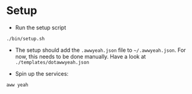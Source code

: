 # Setup

- Run the setup script
```
./bin/setup.sh
```

- The setup should add the `.awwyeah.json` file to `~/.awwyeah.json`. For now, this needs to be done manually. Have a look at `./templates/dotawwyeah.json`  

- Spin up the services:

```
aww yeah
```
